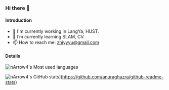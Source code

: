 ### Hi there 👋

<!--
**nArrow4/nArrow4** is a ✨ _special_ ✨ repository because its `README.md` (this file) appears on your GitHub profile.

Here are some ideas to get you started:

- 🔭 I'm currently working in LangYa, HUST.
- 🌱 I’m currently learning SLAM, CV.
- 👯 I’m looking to collaborate on ...
- 🤔 I’m looking for help with ...
- 💬 Ask me about ...
- 📫 How to reach me: ...
- 😄 Pronouns: ...
- ⚡ Fun fact: ...
-->

#### Introduction

- 🔭 I'm currently working in LangYa, HUST.
- 🌱 I’m currently learning SLAM, CV.
- 📫 How to reach me: zhiyyyu@gmail.com

#### Details

![nArrow4's Most used languages](https://github-readme-stats.vercel.app/api/top-langs?username=nArrow4&show_icons=true&count_private=true&theme=gotham)

![nArrow4's GitHub stats](https://github-readme-stats.vercel.app/api?username=nArrow4)](https://github.com/anuraghazra/github-readme-stats)
